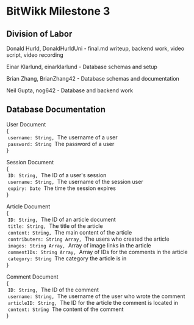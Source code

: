 # BitWikk Milestone 3

## Division of Labor

Donald Hurld, DonaldHurldUni - final.md writeup, backend work, video script, video recording

Einar Klarlund, einarklarlund - Database schemas and setup

Brian Zhang, BrianZhang42 - Database schemas and documentation

Neil Gupta, nog642 - Database and backend work

## Database Documentation

User Document<br/>
{<br/>
    &nbsp;`username: String,`           &nbsp;The username of a user<br/>
    &nbsp;`password: String`            &nbsp;The password of a user<br/>
}

Session Document<br/>
{<br/>
    &nbsp;`ID: String,`                 &nbsp;The ID of a user's session<br/>
    &nbsp;`username: String,`           &nbsp;The username of the session user<br/>
    &nbsp;`expiry: Date`                &nbsp;The time the session expires<br/>
}

Article Document<br/>
{<br/>
    &nbsp;`ID: String,`                 &nbsp;The ID of an article document<br/>
    &nbsp;`title: String,`              &nbsp;The title of the article<br/>
    &nbsp;`content: String,`            &nbsp;The main content of the article<br/>
    &nbsp;`contributers: String Array,` &nbsp;The users who created the article<br/>
    &nbsp;`images: String Array,`       &nbsp;Array of image links in the article<br/>
    &nbsp;`commentIDs: String Array,`    &nbsp;Array of IDs for the comments in the article<br/>
    &nbsp;`category: String`            &nbsp;The category the article is in<br/>
}

Comment Document<br/>
{<br/>
    &nbsp;`ID: String,`                 &nbsp;The ID of the comment<br/>
    &nbsp;`username: String,`           &nbsp;The username of the user who wrote the comment<br/>
    &nbsp;`articleID: String,`          &nbsp;The ID for the article the comment is located in<br/>
    &nbsp;`content: String`             &nbsp;The content of the comment<br/>
}
